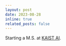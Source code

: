 ```yaml
---
layout: post
date: 2023-08-28
inline: true
related_posts: false
---
```


Starting a M.S. at [KAIST AI](https://gsai.kaist.ac.kr/).